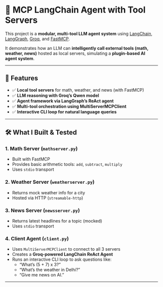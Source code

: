 # 🧠 MCP LangChain Agent with Tool Servers

This project is a **modular, multi-tool LLM agent system** using [LangChain](https://www.langchain.com/), [LangGraph](https://github.com/langchain-ai/langgraph), [Groq](https://console.groq.com/), and [FastMCP](https://github.com/langchain-ai/langgraph/tree/main/libs/mcp).

It demonstrates how an LLM can **intelligently call external tools (math, weather, news)** hosted as local servers, simulating a **plugin-based AI agent system**.

---

## 🚀 Features

- ✅ **Local tool servers** for math, weather, and news (with FastMCP)
- ✅ **LLM reasoning with Groq’s Qwen model**
- ✅ **Agent framework via LangGraph’s ReAct agent**
- ✅ **Multi-tool orchestration using MultiServerMCPClient**
- ✅ **Interactive CLI loop for natural language queries**

---

## 🛠️ What I Built & Tested

### 1. **Math Server (`mathserver.py`)**
- Built with FastMCP
- Provides basic arithmetic tools: `add`, `subtract`, `multiply`
- Uses `stdio` transport

### 2. **Weather Server (`weatherserver.py`)**
- Returns mock weather info for a city
- Hosted via HTTP (`streamable-http`)

### 3. **News Server (`newsserver.py`)**
- Returns latest headlines for a topic (mocked)
- Uses `stdio` transport

### 4. **Client Agent (`client.py`)**
- Uses `MultiServerMCPClient` to connect to all 3 servers
- Creates a **Groq-powered LangChain ReAct Agent**
- Runs an interactive CLI loop to ask questions like:
  - “What’s (5 + 7) x 3?”
  - “What’s the weather in Delhi?”
  - “Give me news on AI.”

---

